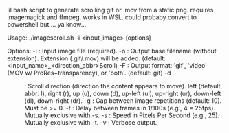 lil bash script to generate scrolling gif or .mov from a static png. requires imagemagick and ffmpeg. works in WSL. could probaby convert to powershell but ... ya know...


Usage: ./imagescroll.sh -i <input_image> [options]

Options:
  -i <file>    : Input image file (required).
  -o <file>    : Output base filename (without extension). Extension (.gif/.mov) will be added.
                 (default: <input_name>_<direction_abbr>Scroll)
  -F <format>  : Output format: 'gif', 'video' (MOV w/ ProRes+transparency), or 'both'.
                 (default: gif)
  -d <dir>     : Scroll direction (direction the content appears to move).
                 left (default, abbr: l), right (r), up (u), down (d),
                 up-left (ul), up-right (ur),
                 down-left (dl), down-right (dr).
  -g <pixels>  : Gap between image repetitions (default: 10). Must be >= 0.
  -t <delay>   : Delay between frames in 1/100s (e.g., 4 = 25fps). Mutually exclusive with -s.
  -s <speed>   : Speed in Pixels Per Second (e.g., 25). Mutually exclusive with -t.
  -v           : Verbose output.
